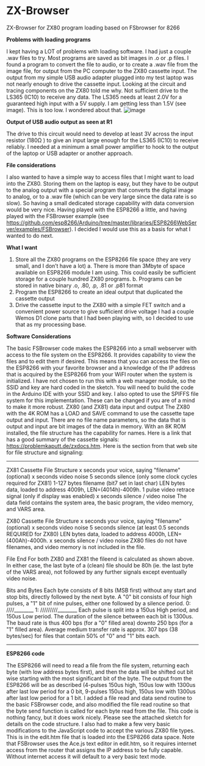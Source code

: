 # ZX-Browser
ZX-Browser for ZX80 program loading based on FSbrowser for 8266

**Problems with loading programs**

I kept having a LOT of problems with loading software. I had just a couple .wav files to try. Most programs are saved as bit images in .o or .p files. I found a program to convert the file to audio, or to create a .wav file from the image file, for output from the PC computer to the ZX80 cassette input. The output from my simple USB audio adapter plugged into my test laptop was not nearly enough to drive the cassette input. Looking at the circuit and tracing components on the ZX80 told me why. Not sufficient drive to the LS365 (IC10) to receive any data. The LS365 needs at least 2.0V for a guaranteed high input with a 5V supply. I am getting less than 1.5V (see image). This is too low. I wondered about that.
![image](https://user-images.githubusercontent.com/76188172/128247404-e8e4868f-4c75-41ee-93e4-f492407f0b37.png)

**Output of USB audio output as seen at R1**

The drive to this circuit would need to develop at least 3V across the input resistor (180Ω ) to give an input large enough for the LS365 (IC10) to receive reliably. I needed at a minimum a small power amplifier to hook to the output of the laptop or USB adapter or another approach. 

**File considerations**

I also wanted to have a simple way to access files that I might want to load into the ZX80. Storing them on the laptop is easy, but they have to be output to the analog output with a special program that converts the digital image to analog, or to a .wav file (which can be very large since the data rate is so slow). So having a small dedicated storage capability with data conversion would be very nice.
Having played with the ESP8266 a little, and having played with the FSBrowser example (see https://github.com/esp8266/Arduino/tree/master/libraries/ESP8266WebServer/examples/FSBrowser). I decided I would use this as a basis for what I wanted to do next.

**What I want**
1.	Store all the ZX80  programs on the ESP8266 file space (they are very small, and I don’t have a lot)
a.	There is more than 3Mbyte of space available on ESP8266 module I am using. This could easily be sufficient storage for a couple hundred ZX80 programs.
b.	Programs can be stored in native binary .o, .80, .p, .81 or .p81 format
2.	Program the ESP8266 to create an ideal output that duplicated the cassette output
3.	Drive the cassette input to the ZX80 with a simple FET switch and a convenient power source to give sufficient drive voltage
I had a couple Wemos D1 clone parts that I had been playing with, so I decided to use that as my processing base. 

**Software Considerations**

The basic FSBrowser code makes the ESP8266 into a small webserver with access to the file system on the ESP8266. It provides capability to view the files and to edit them if desired. This means that you can access the files on the ESP8266 with your favorite browser and a knowledge of the IP address that is acquired by the ESP8266 from your WiFI router when the system is initialized. I have not chosen to run this with a web manager module, so the SSID and key are hard coded in the sketch. You will need to build the code in the Arduino IDE with your SSID and key. I also opted to use the SPIFFS file system for this implementation. These can be changed if you are of a mind to make it more robust.
ZX80 (and ZX81) data input and output
The ZX80 with the 4K ROM has a LOAD and SAVE command to use the cassette tape output and input. There are no file name parameters, so the data that is output and input are bit images of the data in memory. With an 8K ROM installed, the file structure has the capability for names. Here is a link that has a good summary of the cassette signals: https://problemkaputt.de/zxdocs.htm. Here is the section from that web site for file structure and signaling:

_________________________________
ZX81 Cassette File Structure
  x seconds    your voice, saying "filename" (optional)
  x seconds    video noise
  5 seconds    silence (only some clock cycles required for ZX81)
  1-127 bytes  filename (bit7 set in last char)
  LEN bytes    data, loaded to address 4009h, LEN=(4014h)-4009h.
  1 pulse      video retrace signal (only if display was enabled)
  x seconds    silence / video noise
The data field contains the system area, the basic program, the video memory, and VARS area.

ZX80 Cassette File Structure
  x seconds    your voice, saying "filename" (optional)
  x seconds    video noise
  5 seconds    silence (at least 0.5 seconds REQUIRED for ZX80)
  LEN bytes    data, loaded to address 4000h, LEN=(400Ah)-4000h.
  x seconds    silence / video noise
ZX80 files do not have filenames, and video memory is not included in the file.

File End
For both ZX80 and ZX81 the fileend is calculated as shown above. In either case, the last byte of a (clean) file should be 80h (ie. the last byte of the VARS area), not followed by any further signals except eventually video noise.

Bits and Bytes
Each byte consists of 8 bits (MSB first) without any start and stop bits, directly followed by the next byte. A "0" bit consists of four high pulses, a "1" bit of nine pulses, either one followed by a silence period.
  0:  /\/\/\/\________
  1:  /\/\/\/\/\/\/\/\/\________
Each pulse is split into a 150us High period, and 150us Low period. The duration of the silence between each bit is 1300us. The baud rate is thus 400 bps (for a "0" filled area) downto 250 bps (for a "1" filled area). Average medium transfer rate is approx. 307 bps (38 bytes/sec) for files that contain 50% of "0" and "1" bits each.
_________________________________

**ESP8266 code**

The ESP8266 will need to read a file from the file system, returning each byte (with low address bytes first), and then the data will be shifted out bit wise starting with the most significant bit of the byte. The output from the ESP8266 will be as described (4-pulses 150us high, 150us low with 1300us after last low period for a 0 bit, 9-pulses 150us high, 150us low with 1300us after last low period for a 1 bit. 
I added a file read and data send routine to the basic FSBrowser code, and also modified the file read routine so that the byte send function is called for each byte read from the file. This code is nothing fancy, but it does work nicely. Please see the attached sketch for details on the code structure. 
I also had to make a few very basic modifications to the JavaScript code to accept the various ZX80 file types. This is in the edit.htm file that is loaded into the ESP8266 data space. 
Note that FSBrowser uses the Ace.js text editor in edit.htm, so it requires internet access from the router that assigns the IP address to be fully capable. Without internet access it will default to a very basic text mode. 

